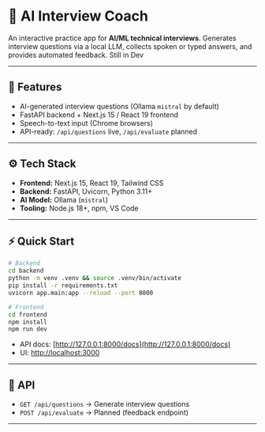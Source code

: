 # 🎤 AI Interview Coach  

An interactive practice app for **AI/ML technical interviews**. Generates interview questions via a local LLM, collects spoken or typed answers, and provides automated feedback.  Still in Dev

---

## 🚀 Features  
- AI-generated interview questions (Ollama `mistral` by default)  
- FastAPI backend + Next.js 15 / React 19 frontend  
- Speech-to-text input (Chrome browsers)  
- API-ready: `/api/questions` live, `/api/evaluate` planned  

---

## ⚙️ Tech Stack  
- **Frontend:** Next.js 15, React 19, Tailwind CSS  
- **Backend:** FastAPI, Uvicorn, Python 3.11+  
- **AI Model:** Ollama (`mistral`)  
- **Tooling:** Node.js 18+, npm, VS Code  

---

## ⚡ Quick Start  
```bash
# Backend
cd backend
python -m venv .venv && source .venv/bin/activate
pip install -r requirements.txt
uvicorn app.main:app --reload --port 8000

# Frontend
cd frontend
npm install
npm run dev
```

- API docs: [http://127.0.0.1:8000/docs](http://127.0.0.1:8000/docs)  
- UI: [http://localhost:3000](http://localhost:3000)  

---

## 📡 API  
- `GET /api/questions` → Generate interview questions  
- `POST /api/evaluate` → Planned (feedback endpoint)  

---

